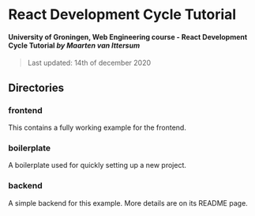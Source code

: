 # React Development Cycle Tutorial

#### University of Groningen, Web Engineering course - React Development Cycle Tutorial *by Maarten van Ittersum*

> Last updated: 14th of december 2020

## Directories

### frontend
This contains a fully working example for the frontend.

### boilerplate
A boilerplate used for quickly setting up a new project.

### backend
A simple backend for this example. More details are on its README page.
